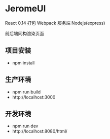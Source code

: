 # JeromeUI

  React 0.14
  打包   Webpack
  服务端 Nodejs(express)

  前后端同构渲染页面

项目安装
-----------
* npm install

生产环境
-----------
* npm run build
* http://localhost:3000

开发环境
-----------
* npm run dev
* http://localhost:8080/html/
